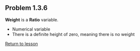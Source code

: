 ## Problem 1.3.6
__Weight__ is a __Ratio__ variable.
* Numerical variable
* There is a definite height of zero, meaning there is no weight

[Return to lesson](../1_3_LevelsOfMeasurement.md#practice)